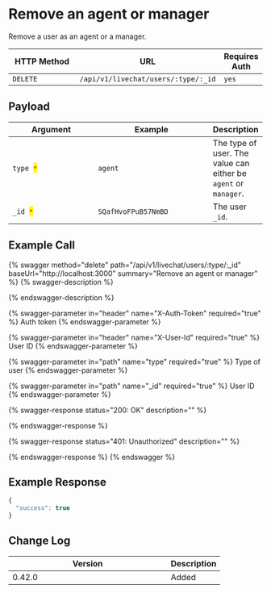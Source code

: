 # Remove an agent or manager

Remove a user as an agent or a manager.

<table><thead><tr><th width="163">HTTP Method</th><th width="250">URL</th><th>Requires Auth</th></tr></thead><tbody><tr><td><code>DELETE</code></td><td><code>/api/v1/livechat/users/:type/:_id</code></td><td><code>yes</code></td></tr></tbody></table>

## Payload

<table><thead><tr><th width="158">Argument</th><th width="216">Example</th><th>Description</th></tr></thead><tbody><tr><td><code>type </code><mark style="color:red;"><code>*</code></mark></td><td><code>agent</code></td><td>The type of user. The value can either be <code>agent</code> or <code>manager</code>.</td></tr><tr><td><code>_id </code><mark style="color:red;"><code>*</code></mark></td><td><code>SQafHvoFPuB57NmBD</code></td><td>The user <code>_id</code>.</td></tr></tbody></table>

## Example Call

{% swagger method="delete" path="/api/v1/livechat/users/:type/:_id" baseUrl="http://localhost:3000" summary="Remove an agent or manager" %}
{% swagger-description %}

{% endswagger-description %}

{% swagger-parameter in="header" name="X-Auth-Token" required="true" %}
Auth token
{% endswagger-parameter %}

{% swagger-parameter in="header" name="X-User-Id" required="true" %}
User ID
{% endswagger-parameter %}

{% swagger-parameter in="path" name="type" required="true" %}
Type of user
{% endswagger-parameter %}

{% swagger-parameter in="path" name="_id" required="true" %}
User ID
{% endswagger-parameter %}

{% swagger-response status="200: OK" description="" %}

{% endswagger-response %}

{% swagger-response status="401: Unauthorized" description="" %}

{% endswagger-response %}
{% endswagger %}

## Example Response

```javascript
{
  "success": true
}
```

## Change Log

<table><thead><tr><th width="298">Version</th><th>Description</th></tr></thead><tbody><tr><td>0.42.0</td><td>Added</td></tr></tbody></table>
